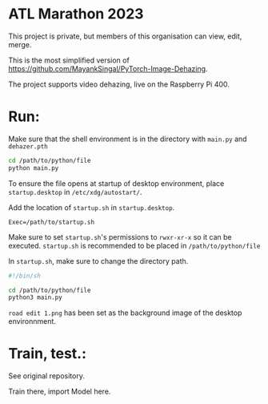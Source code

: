# ATL Marathon 2023
This project is private, but members of this organisation can view, edit, merge.

This is the most simplified version of https://github.com/MayankSingal/PyTorch-Image-Dehazing.

The project supports video dehazing, live on the Raspberry Pi 400.

# Run:
Make sure that the shell environment is in the directory with `main.py` and `dehazer.pth`

```sh
cd /path/to/python/file
python main.py
```
To ensure the file opens at startup of desktop environment, place `startup.desktop` in `/etc/xdg/autostart/`.

Add the location of `startup.sh` in `startup.desktop`.
```.desktop
Exec=/path/to/startup.sh
```
Make sure to set `startup.sh`'s permissions to `rwxr-xr-x` so it can be executed. `startup.sh` is recommended to be placed in `/path/to/python/file`

In `startup.sh`, make sure to change the directory path.
```sh
#!/bin/sh

cd /path/to/python/file
python3 main.py
```
`road edit 1.png` has been set as the background image of the desktop environnment.

# Train, test.:
See original repository. 

Train there, import Model here.
